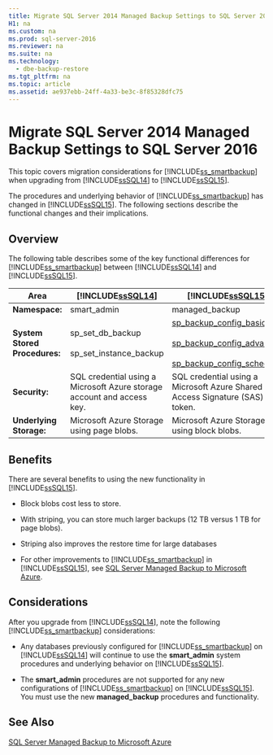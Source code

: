```yaml
---
title: Migrate SQL Server 2014 Managed Backup Settings to SQL Server 2016
H1: na
ms.custom: na
ms.prod: sql-server-2016
ms.reviewer: na
ms.suite: na
ms.technology: 
  - dbe-backup-restore
ms.tgt_pltfrm: na
ms.topic: article
ms.assetid: ae937ebb-24ff-4a33-be3c-8f85328dfc75
---
```

# Migrate SQL Server 2014 Managed Backup Settings to SQL Server 2016
  This topic covers migration considerations for [!INCLUDE[ss_smartbackup](../../Token/Other/ss_smartbackup_md.md)] when upgrading from [!INCLUDE[ssSQL14](../../Token/Other/ssSQL14_md.md)] to [!INCLUDE[ssSQL15](../../Token/Other/ssSQL15_md.md)].  
  
 The procedures and underlying behavior of [!INCLUDE[ss_smartbackup](../../Token/Other/ss_smartbackup_md.md)] has changed in [!INCLUDE[ssSQL15](../../Token/Other/ssSQL15_md.md)]. The following sections describe the functional changes and their implications.  
  
## Overview  
 The following table describes some of the key functional differences for [!INCLUDE[ss_smartbackup](../../Token/Other/ss_smartbackup_md.md)] between [!INCLUDE[ssSQL14](../../Token/Other/ssSQL14_md.md)] and [!INCLUDE[ssSQL15](../../Token/Other/ssSQL15_md.md)].  
  
|Area|[!INCLUDE[ssSQL14](../../Token/Other/ssSQL14_md.md)]|[!INCLUDE[ssSQL15](../../Token/Other/ssSQL15_md.md)]|  
|----------|---------------------------|---------------------------|  
|**Namespace:**|smart\_admin|managed\_backup|  
|**System Stored Procedures:**|sp\_set\_db\_backup<br /><br /> sp\_set\_instance\_backup|[sp\_backup\_config\_basic](../Topic/managed_backup.sp_backup_config_basic%20\(Transact-SQL\).md)<br /><br /> [sp\_backup\_config\_advanced](../Topic/managed_backup.sp_backup_config_advanced%20\(Transact-SQL\).md)<br /><br /> [sp\_backup\_config\_schedule](../Topic/managed_backup.sp_backup_config_schedule%20\(Transact-SQL\).md)|  
|**Security:**|SQL credential using a Microsoft Azure storage account and access key.|SQL credential using a Microsoft Azure Shared Access Signature \(SAS\) token.|  
|**Underlying Storage:**|Microsoft Azure Storage using page blobs.|Microsoft Azure Storage using block blobs.|  
  
## Benefits  
 There are several benefits to using the new functionality in [!INCLUDE[ssSQL15](../../Token/Other/ssSQL15_md.md)].  
  
-   Block blobs cost less to store.  
  
-   With striping, you can store much larger backups \(12 TB versus 1 TB for page blobs\).  
  
-   Striping also improves the restore time for large databases  
  
-   For other improvements to [!INCLUDE[ss_smartbackup](../../Token/Other/ss_smartbackup_md.md)] in [!INCLUDE[ssSQL15](../../Token/Other/ssSQL15_md.md)], see [SQL Server Managed Backup to Microsoft Azure](../../Topics/TopicNameNotContainA/SQL-Server-Managed-Backup-to-Microsoft-Azure.md).  
  
## Considerations  
 After you upgrade from [!INCLUDE[ssSQL14](../../Token/Other/ssSQL14_md.md)], note the following [!INCLUDE[ss_smartbackup](../../Token/Other/ss_smartbackup_md.md)] considerations:  
  
-   Any databases previously configured for [!INCLUDE[ss_smartbackup](../../Token/Other/ss_smartbackup_md.md)] on [!INCLUDE[ssSQL14](../../Token/Other/ssSQL14_md.md)] will continue to use the **smart\_admin** system procedures and underlying behavior on [!INCLUDE[ssSQL15](../../Token/Other/ssSQL15_md.md)].  
  
-   The **smart\_admin** procedures are not supported for any new configurations of [!INCLUDE[ss_smartbackup](../../Token/Other/ss_smartbackup_md.md)] on [!INCLUDE[ssSQL15](../../Token/Other/ssSQL15_md.md)]. You must use the new **managed\_backup** procedures and functionality.  
  
## See Also  
 [SQL Server Managed Backup to Microsoft Azure](../../Topics/TopicNameNotContainA/SQL-Server-Managed-Backup-to-Microsoft-Azure.md)  
  
  